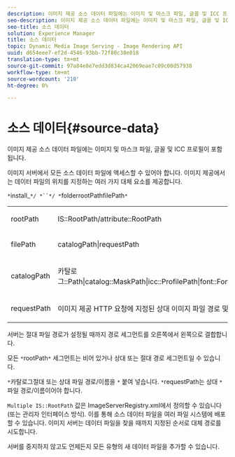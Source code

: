 ```yaml
---
description: 이미지 제공 소스 데이터 파일에는 이미지 및 마스크 파일, 글꼴 및 ICC 프로필이 포함됩니다.
seo-description: 이미지 제공 소스 데이터 파일에는 이미지 및 마스크 파일, 글꼴 및 ICC 프로필이 포함됩니다.
seo-title: 소스 데이터
solution: Experience Manager
title: 소스 데이터
topic: Dynamic Media Image Serving - Image Rendering API
uuid: d654eee7-ef2d-4546-93bb-72f80c38e018
translation-type: tm+mt
source-git-commit: 97a84e8e7edd3d834ca42069eae7c09c00d57938
workflow-type: tm+mt
source-wordcount: '210'
ht-degree: 0%

---
```



# 소스 데이터{#source-data}

이미지 제공 소스 데이터 파일에는 이미지 및 마스크 파일, 글꼴 및 ICC 프로필이 포함됩니다.

이미지 서버에서 모든 소스 데이터 파일에 액세스할 수 있어야 합니다. 이미지 제공에서는 데이터 파일의 위치를 지정하는 여러 가지 대체 요소를 제공합니다.

`*`install_`*/ *``*/ *`folderrootPathfilePath`*`

<table id="simpletable_26686444C7EF46D6BC4C0490C8010BF9"> 
 <tr class="strow"> 
  <td class="stentry"> <p><span class="codeph"> <span class="varname"> rootPath</span></span> </p></td> 
  <td class="stentry"> <p><span class="codeph"> IS::RootPath/attribute::RootPath</span> </p></td> 
 </tr> 
 <tr class="strow"> 
  <td class="stentry"> <p><span class="codeph"> <span class="varname"> filePath  </span></span> </p></td> 
  <td class="stentry"> <p><span class="codeph"> catalogPath|requestPath</span> </p></td> 
 </tr> 
 <tr class="strow"> 
  <td class="stentry"> <p><span class="codeph"> <span class="varname"> catalogPath</span></span> </p></td> 
  <td class="stentry"> <p><span class="codeph"> 카탈로그::Path|catalog::MaskPath|icc::ProfilePath|font::FontPath|font::MetricsPath</span> </p></td> 
 </tr> 
 <tr class="strow"> 
  <td class="stentry"> <p><span class="codeph"> <span class="varname"> requestPath</span></span> </p></td> 
  <td class="stentry"> <p><span class="codeph"> 이미지 제공 HTTP 요청에 지정된 상대 이미지 파일 경로 및 이름</span> </p></td> 
 </tr> 
</table>

서버는 절대 파일 경로가 설정될 때까지 경로 세그먼트를 오른쪽에서 왼쪽으로 결합합니다.

모든 `*`rootPath`*` 세그먼트는 비어 있거나 상대 또는 절대 경로 세그먼트일 수 있습니다.

`*`카탈로그절대 또는 상대 파일 경로/이름을 `*` 붙여 넣습니다. `*`requestPath는 상대 `*` 파일 경로/이름이어야 합니다.

`Multiple IS::RootPath` 값은 ImageServerRegistry.xml에서 정의할 수 있습니다(또는 관리자 인터페이스 방식). 이를 통해 소스 데이터 파일을 여러 파일 시스템에 배포할 수 있습니다. 이미지 서버는 데이터 파일을 찾을 때까지 지정된 순서로 대체 경로를 시도합니다.

서버를 중지하지 않고도 언제든지 모든 유형의 새 데이터 파일을 추가할 수 있습니다.
